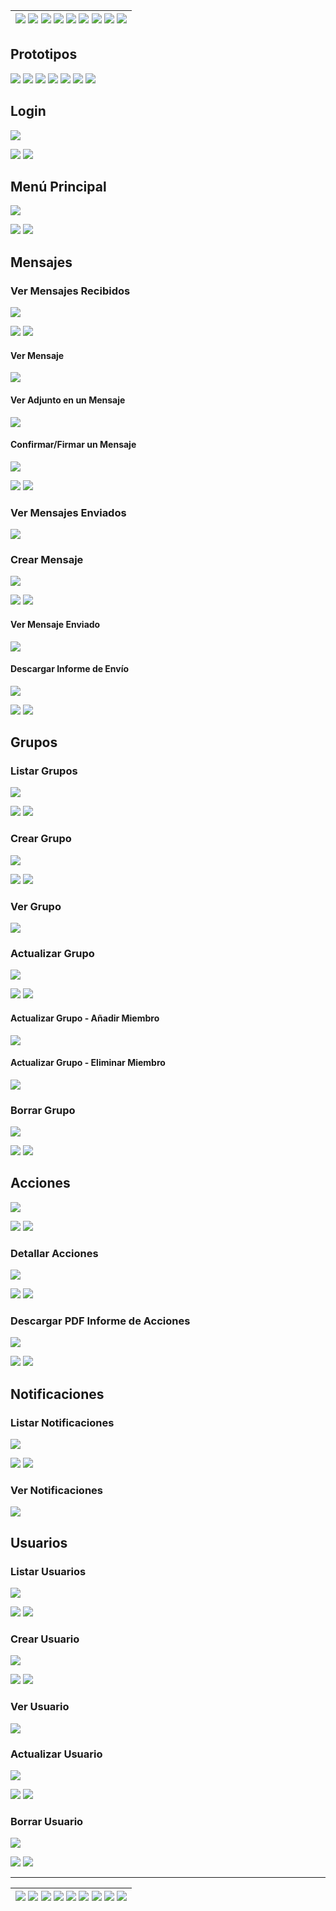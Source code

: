 <div align=right>

| [![](https://img.shields.io/badge/-Inicio-FFF?style=flat&logo=Emlakjet&logoColor=black)](/README.md) [![](https://img.shields.io/badge/-Modelo_de_Dominio-FFF?style=flat&logo=LiveChat&logoColor=black)](/docs/modeloDeDominio/) [![](https://img.shields.io/badge/-Actores-FFF?style=flat&logo=openstreetmap&logoColor=black)](/docs/casosDeUso/actores/README.md/) [![](https://img.shields.io/badge/-Casos_De_Uso-FFF?style=flat&logo=openstreetmap&logoColor=black)](/docs/casosDeUso/diagramaCasosDeUso/README.md/) [![](https://img.shields.io/badge/-Detallado_Casos_De_Uso-FFF?style=flat&logo=openstreetmap&logoColor=black)](/docs/casosDeUso/detalladoCasosDeUso/README.md) [![](https://img.shields.io/badge/-Diagrama_De_Contexto-FFF?style=flat&logo=openstreetmap&logoColor=black)](/docs/casosDeUso/diagramaDeContexto/README.md) [![](https://img.shields.io/badge/-Prototipos-FFF?style=flat&logo=openstreetmap&logoColor=black)](/docs/casosDeUso/prototipos/README.md) [![](https://img.shields.io/badge/-Sesiones_de_Requisitado-FFF?style=flat&logo=Proton&logoColor=black)](/docs/sesiones/) [![](https://img.shields.io/badge/-Recursos_Adicionales-FFF?style=flat&logo=Proton&logoColor=black)](/docs/recursos/) |
| ----------------------------------------------------------------------------------------------------------------------------------------------------------------------------------------------------------------------------------------------------------------------------------------------------------------------------------------------------------------------------------------------------------------------------------------------------------------------------------------------------------------------------------------------------------------------------------------------------------------------------------------------------------------------------------------------------------------------------------------------------------------------------------------------------------------------------------------------------------------------------------------------------------------------------------------------------------------------------------------------------------------------------------------------------------------------------------------------------------------------------------------------------------------------------------------------------------------------------------------: |

</div>

<a name="Navbar"></a>

## Prototipos

[![](https://img.shields.io/badge/-Login-FFF?style=flat&logo=openstreetmap&logoColor=black)](#PrototipoLogin) [![](https://img.shields.io/badge/-Menú_Principal-FFF?style=flat&logo=openstreetmap&logoColor=black)](#PrototipoMenuPrincipal) [![](https://img.shields.io/badge/-Mensajes-FFF?style=flat&logo=openstreetmap&logoColor=black)](#Mensajes) [![](https://img.shields.io/badge/-Grupos-FFF?style=flat&logo=openstreetmap&logoColor=black)](#Grupos) [![](https://img.shields.io/badge/-Acciones-FFF?style=flat&logo=openstreetmap&logoColor=black)](#Acciones) [![](https://img.shields.io/badge/-Notificaciones-FFF?style=flat&logo=openstreetmap&logoColor=black)](#Notificaciones) [![](https://img.shields.io/badge/-Usuarios-FFF?style=flat&logo=openstreetmap&logoColor=black)](#Usuarios)

<a name="PrototipoLogin"></a>

## Login

![](./prototipoLogin/prototipoLogin.png)

[![](https://img.shields.io/badge/-Ver_Detallado-FFF?style=flat&logo=openstreetmap&logoColor=black)](../detalladoCasosDeUso/README.md/#DetalladoLogin)
[![](https://img.shields.io/badge/-Navbar-FFF?style=flat&logo=openstreetmap&logoColor=black)](#Navbar)

<a name="PrototipoMenuPrincipal"></a>

## Menú Principal

![](./prototipadoMenuPrincipal/prototipoMenuPrincipal.png)

[![](https://img.shields.io/badge/-Ver_Detallado-FFF?style=flat&logo=openstreetmap&logoColor=black)](../detalladoCasosDeUso/README.md/#DetalladoMenuPrincipal)
[![](https://img.shields.io/badge/-Navbar-FFF?style=flat&logo=openstreetmap&logoColor=black)](#Navbar)

<a name="Mensajes"></a>

## Mensajes

<a name="PrototipoListarMensajes"></a>

### Ver Mensajes Recibidos

![](./prototipoMensajes/prototipoMensajesRecibidos.png)

[![](https://img.shields.io/badge/-Ver_Detallado-FFF?style=flat&logo=openstreetmap&logoColor=black)](../detalladoCasosDeUso/README.md/#DetalladoListarMensajes)
[![](https://img.shields.io/badge/-Navbar-FFF?style=flat&logo=openstreetmap&logoColor=black)](#Navbar)

#### Ver Mensaje

![](./prototipoMensajes/prototipoVerMensaje.png)

#### Ver Adjunto en un Mensaje

![](./prototipoMensajes/prototipoAdjunto.png)

<a name="PrototipoConfirmarFirmar"></a>

#### Confirmar/Firmar un Mensaje

![](./prototipoMensajes/prototipoConfirmarMensaje.png)

[![](https://img.shields.io/badge/-Ver_Detallado-FFF?style=flat&logo=openstreetmap&logoColor=black)](../detalladoCasosDeUso/README.md/#DetalladoLecturaYConfirmacionDocumentos)
[![](https://img.shields.io/badge/-Navbar-FFF?style=flat&logo=openstreetmap&logoColor=black)](#Navbar)

### Ver Mensajes Enviados

![](./prototipoMensajes/prototipoMensajesEnviados.png)

<a name="PrototipoCrearMensaje"></a>

### Crear Mensaje

![](./prototipoMensajes/prototipoCrearMensaje.png)

[![](https://img.shields.io/badge/-Ver_Detallado-FFF?style=flat&logo=openstreetmap&logoColor=black)](../detalladoCasosDeUso/README.md/#DetalladoCrearMensaje)
[![](https://img.shields.io/badge/-Navbar-FFF?style=flat&logo=openstreetmap&logoColor=black)](#Navbar)

#### Ver Mensaje Enviado

![](./prototipoMensajes/prototipoVerMensajeCreado.png)

<a name="PrototipoDescargarInforme"></a>

#### Descargar Informe de Envío

![](./prototipoMensajes/prototipoInformeEnvio.png)

[![](https://img.shields.io/badge/-Ver_Detallado-FFF?style=flat&logo=openstreetmap&logoColor=black)](../detalladoCasosDeUso/README.md/#DetalladoDescargarInforme)
[![](https://img.shields.io/badge/-Navbar-FFF?style=flat&logo=openstreetmap&logoColor=black)](#Navbar)

<a name="Grupos"></a>

## Grupos

<a name="PrototipoListarGrupos"></a>

### Listar Grupos

![](./prototipadoGrupos/prototipoListarGrupos.png)

[![](https://img.shields.io/badge/-Ver_Detallado-FFF?style=flat&logo=openstreetmap&logoColor=black)](../detalladoCasosDeUso/README.md/#DetalladoListarGrupo)
[![](https://img.shields.io/badge/-Navbar-FFF?style=flat&logo=openstreetmap&logoColor=black)](#Navbar)

### Crear Grupo

<a name="PrototipoCrearGrupo"></a>

![](./prototipadoGrupos/prototipoCrearGrupo.png)

[![](https://img.shields.io/badge/-Ver_Detallado-FFF?style=flat&logo=openstreetmap&logoColor=black)](../detalladoCasosDeUso/README.md/#DetalladoCrearGrupo)
[![](https://img.shields.io/badge/-Navbar-FFF?style=flat&logo=openstreetmap&logoColor=black)](#Navbar)

### Ver Grupo

![](./prototipadoGrupos/prototipoVerGrupo.png)

<a name="PrototipoActualizarGrupo"></a>

### Actualizar Grupo

![](./prototipadoGrupos/prototipoActualizarGrupo.png)

[![](https://img.shields.io/badge/-Ver_Detallado-FFF?style=flat&logo=openstreetmap&logoColor=black)](../detalladoCasosDeUso/README.md/#DetalladoActualizarGrupo)
[![](https://img.shields.io/badge/-Navbar-FFF?style=flat&logo=openstreetmap&logoColor=black)](#Navbar)

#### Actualizar Grupo - Añadir Miembro

![](./prototipadoGrupos/prototipoActualizarGrupoAñadirMiembro.png)

#### Actualizar Grupo - Eliminar Miembro

![](./prototipadoGrupos/prototipoActualizarGrupoEliminarMiembro.png)

<a name="PrototipoBorrarGrupo"></a>

### Borrar Grupo

![](./prototipadoGrupos/prototipoBorrarGrupo.png)

[![](https://img.shields.io/badge/-Ver_Detallado-FFF?style=flat&logo=openstreetmap&logoColor=black)](../detalladoCasosDeUso/README.md/#DetalladoBorrarGrupo)
[![](https://img.shields.io/badge/-Navbar-FFF?style=flat&logo=openstreetmap&logoColor=black)](#Navbar)

<a name="Acciones"></a>

## Acciones

<a name="PrototipoListarAcciones"></a>

![](./prototipoAcciones/prototipoListarAcciones.png)

[![](https://img.shields.io/badge/-Ver_Detallado-FFF?style=flat&logo=openstreetmap&logoColor=black)](../detalladoCasosDeUso/README.md/#DetalladoListarAcciones)
[![](https://img.shields.io/badge/-Navbar-FFF?style=flat&logo=openstreetmap&logoColor=black)](#Navbar)

<a name="PrototipoAcciones"></a>

### Detallar Acciones

![](./prototipoAcciones/prototipoDetallarAccion.png)

[![](https://img.shields.io/badge/-Ver_Detallado-FFF?style=flat&logo=openstreetmap&logoColor=black)](../detalladoCasosDeUso/README.md/#DetalladoVerAccion)
[![](https://img.shields.io/badge/-Navbar-FFF?style=flat&logo=openstreetmap&logoColor=black)](#Navbar)

<a name="PrototipoDescargarAuditoria"></a>

### Descargar PDF Informe de Acciones

![](./prototipoAcciones/prototipoDescargaPDFAuditoria.png)

[![](https://img.shields.io/badge/-Ver_Detallado-FFF?style=flat&logo=openstreetmap&logoColor=black)](../detalladoCasosDeUso/README.md/#DetalladoDescargarAuditoria)
[![](https://img.shields.io/badge/-Navbar-FFF?style=flat&logo=openstreetmap&logoColor=black)](#Navbar)

<a name="Notificaciones"></a>

## Notificaciones

<a name="PrototipoListarNotificaciones"></a>

### Listar Notificaciones

![](./prototipadoNotificaciones/listarNotificaciones.png)

[![](https://img.shields.io/badge/-Ver_Detallado-FFF?style=flat&logo=openstreetmap&logoColor=black)](../detalladoCasosDeUso//README.md/#DetalladoNotificaciones)
[![](https://img.shields.io/badge/-Navbar-FFF?style=flat&logo=openstreetmap&logoColor=black)](#Navbar)

### Ver Notificaciones

![](./prototipadoMenuPrincipal/prototipoMenuPrincipal-notificaciones.png)

<a name="Usuarios"></a>

## Usuarios

<a name="PrototipoListarUsuarios"></a>

### Listar Usuarios

![](./prototipadoUsuarios/listarUsuarios.png)

[![](https://img.shields.io/badge/-Ver_Detallado-FFF?style=flat&logo=openstreetmap&logoColor=black)](../detalladoCasosDeUso/README.md/#DetalladoListarUsuarioGestor)
[![](https://img.shields.io/badge/-Navbar-FFF?style=flat&logo=openstreetmap&logoColor=black)](#Navbar)

<a name="PrototipoCrearUsuario"></a>

### Crear Usuario

![](./prototipadoUsuarios/crearUsuario.png)

[![](https://img.shields.io/badge/-Ver_Detallado-FFF?style=flat&logo=openstreetmap&logoColor=black)](../detalladoCasosDeUso/README.md/#DetalladoCrearUsuarioGestor)
[![](https://img.shields.io/badge/-Navbar-FFF?style=flat&logo=openstreetmap&logoColor=black)](#Navbar)

### Ver Usuario

![](./prototipadoUsuarios/verUsuario.png)

<a name="PrototipoActualizarUsuario"></a>

### Actualizar Usuario

![](./prototipadoUsuarios/actualizarUsuario.png)

[![](https://img.shields.io/badge/-Ver_Detallado-FFF?style=flat&logo=openstreetmap&logoColor=black)](../detalladoCasosDeUso/README.md/#DetalladoActualizarUsuarioGestor)
[![](https://img.shields.io/badge/-Navbar-FFF?style=flat&logo=openstreetmap&logoColor=black)](#Navbar)

<a name="PrototipoBorrarUsuario"></a>

### Borrar Usuario

![](./prototipadoUsuarios/borrarUsuario.png)

[![](https://img.shields.io/badge/-Ver_Detallado-FFF?style=flat&logo=openstreetmap&logoColor=black)](../detalladoCasosDeUso/README.md/#DetalladoBorrarUsuarioGestor)
[![](https://img.shields.io/badge/-Navbar-FFF?style=flat&logo=openstreetmap&logoColor=black)](#Navbar)

---

| [![](https://img.shields.io/badge/-Inicio-FFF?style=flat&logo=Emlakjet&logoColor=black)](/README.md) [![](https://img.shields.io/badge/-Modelo_de_Dominio-FFF?style=flat&logo=LiveChat&logoColor=black)](/docs/modeloDeDominio/) [![](https://img.shields.io/badge/-Actores-FFF?style=flat&logo=openstreetmap&logoColor=black)](/docs/casosDeUso/actores/README.md/) [![](https://img.shields.io/badge/-Casos_De_Uso-FFF?style=flat&logo=openstreetmap&logoColor=black)](/docs/casosDeUso/diagramaCasosDeUso/README.md/) [![](https://img.shields.io/badge/-Detallado_Casos_De_Uso-FFF?style=flat&logo=openstreetmap&logoColor=black)](/docs/casosDeUso/detalladoCasosDeUso/README.md) [![](https://img.shields.io/badge/-Diagrama_De_Contexto-FFF?style=flat&logo=openstreetmap&logoColor=black)](/docs/casosDeUso/diagramaDeContexto/README.md) [![](https://img.shields.io/badge/-Prototipos-FFF?style=flat&logo=openstreetmap&logoColor=black)](/docs/casosDeUso/prototipos/README.md) [![](https://img.shields.io/badge/-Sesiones_de_Requisitado-FFF?style=flat&logo=Proton&logoColor=black)](/docs/sesiones/) [![](https://img.shields.io/badge/-Recursos_Adicionales-FFF?style=flat&logo=Proton&logoColor=black)](/docs/recursos/) |
| ----------------------------------------------------------------------------------------------------------------------------------------------------------------------------------------------------------------------------------------------------------------------------------------------------------------------------------------------------------------------------------------------------------------------------------------------------------------------------------------------------------------------------------------------------------------------------------------------------------------------------------------------------------------------------------------------------------------------------------------------------------------------------------------------------------------------------------------------------------------------------------------------------------------------------------------------------------------------------------------------------------------------------------------------------------------------------------------------------------------------------------------------------------------------------------------------------------------------------------------: |
